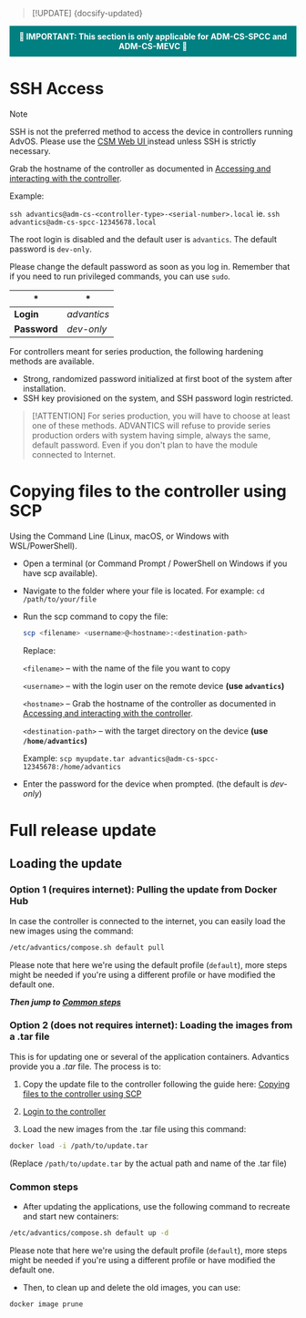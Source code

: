 > [!UPDATE] {docsify-updated}

<div style="background-color: teal; color: white; font-weight: bold; padding: 10px; text-align: center;">
    🚨 IMPORTANT: This section is only applicable for ADM-CS-SPCC and ADM-CS-MEVC 🚨
</div>

# SSH Access

> [!NOTE]
> SSH is not the preferred method to access the device in controllers running AdvOS. Please use the [ CSM Web UI ](charge-controllers/advantics_os/csm-web-ui.md) instead unless SSH is strictly necessary.

Grab the hostname of the controller as documented in [Accessing and interacting with the controller](charge-controllers/advantics_os/connecting.md).

Example:

`ssh advantics@adm-cs-<controller-type>-<serial-number>.local` ie. `ssh advantics@adm-cs-spcc-12345678.local`

The root login is disabled and the default user is `advantics`. The default password is `dev-only`.

Please change the default password as soon as you log in. Remember that if you need to run privileged commands, you can use `sudo`.

<div class="noheader-table small-table compact-table">

| \*           | \*          |
| ------------ | ----------- |
| **Login**    | _advantics_ |
| **Password** | _dev-only_  |

</div>

For controllers meant for series production, the following hardening methods are available.

- Strong, randomized password initialized at first boot of the system after installation.
- SSH key provisioned on the system, and SSH password login restricted.

> [!ATTENTION]
> For series production, you will have to choose at least one of these methods. ADVANTICS will
> refuse to provide series production orders with system having simple, always the same, default
> password. Even if you don't plan to have the module connected to Internet.


# Copying files to the controller using SCP
Using the Command Line (Linux, macOS, or Windows with WSL/PowerShell).

- Open a terminal (or Command Prompt / PowerShell on Windows if you have scp available).

- Navigate to the folder where your file is located. For example: `cd /path/to/your/file`

- Run the scp command to copy the file:

     ```bash
    scp <filename> <username>@<hostname>:<destination-path>
    ```

    Replace:

    `<filename>` – with the name of the file you want to copy

    `<username>` – with the login user on the remote device **(use `advantics`)**

    `<hostname>` – Grab the hostname of the controller as documented in [Accessing and interacting with the controller](charge-controllers/advantics_os/connecting.md).

    `<destination-path>` – with the target directory on the device **(use `/home/advantics`)**

    Example: `scp myupdate.tar advantics@adm-cs-spcc-12345678:/home/advantics`

- Enter the password for the device when prompted. (the default is _dev-only_)

# Full release update

## Loading the update

### Option 1 (requires internet): Pulling the update from Docker Hub

In case the controller is connected to the internet, you can easily load the new images using the command: 
```bash
/etc/advantics/compose.sh default pull
```
Please note that here we're using the default profile (`default`), more steps might be needed if you're using a different profile or have modified the default one.

***Then jump to [Common steps](#common-steps)***

### Option 2 (does not requires internet): Loading the images from a .tar file

This is for updating one or several of the application containers. Advantics provide you a _.tar_
file. The process is to:

1. Copy the update file to the controller following the guide here: [Copying files to the controller using SCP](#copying-files-to-the-controller-using-scp)

2. [Login to the controller](#ssh-access)

3. Load the new images from the .tar file using this command:
```bash
docker load -i /path/to/update.tar
```
(Replace `/path/to/update.tar` by the actual path and name of the .tar file)

### Common steps
- After updating the applications, use the following command to recreate and start new containers:
```bash
/etc/advantics/compose.sh default up -d
```
Please note that here we're using the default profile (`default`), more steps might be needed if you're using a different profile or have modified the default one.

- Then, to clean up and delete the old images, you can use:
```bash
docker image prune
```
